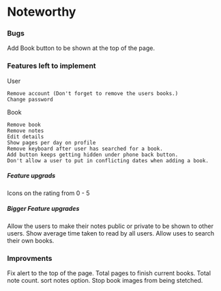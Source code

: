 # Noteworthy

### Bugs

Add Book button to be shown at the top of the page.

### Features left to implement

User

    Remove account (Don't forget to remove the users books.)
    Change password

Book

    Remove book
    Remove notes
    Edit details
    Show pages per day on profile
    Remove keyboard after user has searched for a book.
    Add button keeps getting hidden under phone back button.
    Don't allow a user to put in conflicting dates when adding a book.

##### Feature upgrads

Icons on the rating from 0 - 5

##### Bigger Feature upgrades

Allow the users to make their notes public or private to be shown to other users.
Show average time taken to read by all users.
Allow uses to search their own books.

### Improvments

Fix alert to the top of the page.
Total pages to finish current books.
Total note count.
sort notes option.
Stop book images from being stetched.

